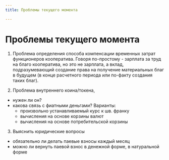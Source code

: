 ```yaml
---
title: Проблемы текущего момента

---
```


Проблемы текущего момента
=========================


1. Проблема определения способа компенсации временных затрат функционеров кооператива.
Говоря по-простому - зарплата за труд на благо кооператива, 
но это не зарплата, а вклад, подразумевающий создание права на получение материальных благ в будущем 
(в конце расчетного периода или по-факту создания таких благ).


2. Проблема внутреннего коина/токена, 
 - нужен ли он?
 - какова связь с фиатными деньгами? Варианты:
     * произвольно устанавливаемый курс к шв. франку 
     * вычисления на основе корзины валют
     * вычисления на основе потребительской корзины 
       


3. Выяснить юридические вопросы
 - обязательно ли делать паевые взносы каждый месяц
 - можно ли вернуть паевой взнос в денежной форме, в натуральной форме
